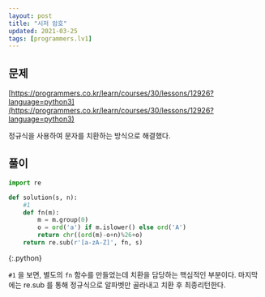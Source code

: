 ```yaml
---
layout: post
title: "시저 암호"
updated: 2021-03-25
tags: [programmers.lv1]
---
```


## 문제

[https://programmers.co.kr/learn/courses/30/lessons/12926?language=python3](https://programmers.co.kr/learn/courses/30/lessons/12926?language=python3)

정규식을 사용하여 문자를 치환하는 방식으로 해결했다.

## 풀이

```py
import re

def solution(s, n):
    #1
    def fn(m):
        m = m.group(0)
        o = ord('a') if m.islower() else ord('A')
        return chr((ord(m)-o+n)%26+o)
    return re.sub(r'[a-zA-Z]', fn, s)
```
{:.python}

`#1` 을 보면, 별도의 `fn` 함수를 만들었는데 치환을 담당하는 핵심적인 부분이다. 마지막에는 re.sub 를 통해 정규식으로 알파벳만 골라내고 치환 후 최종리턴한다.